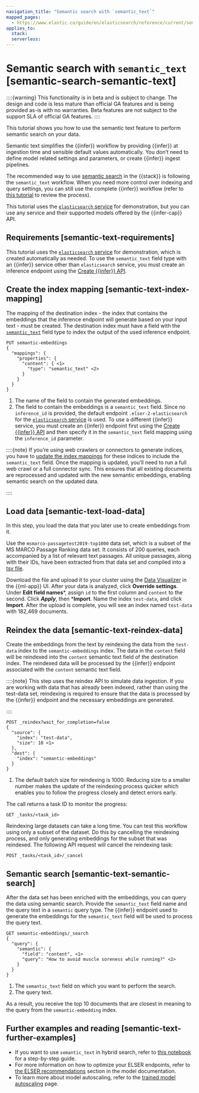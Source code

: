 ```yaml
---
navigation_title: "Semantic search with `semantic_text`"
mapped_pages:
  - https://www.elastic.co/guide/en/elasticsearch/reference/current/semantic-search-semantic-text.html
applies_to:
  stack:
  serverless:
---
```


# Semantic search with `semantic_text` [semantic-search-semantic-text]


::::{warning}
This functionality is in beta and is subject to change. The design and code is less mature than official GA features and is being provided as-is with no warranties. Beta features are not subject to the support SLA of official GA features.
::::


This tutorial shows you how to use the semantic text feature to perform semantic search on your data.

Semantic text simplifies the {{infer}} workflow by providing {{infer}} at ingestion time and sensible default values automatically. You don’t need to define model related settings and parameters, or create {{infer}} ingest pipelines.

The recommended way to use [semantic search](../semantic-search.md) in the {{stack}} is following the `semantic_text` workflow. When you need more control over indexing and query settings, you can still use the complete {{infer}} workflow (refer to  [this tutorial](../../../explore-analyze/elastic-inference/inference-api.md) to review the process).

This tutorial uses the [`elasticsearch` service](../../../explore-analyze/elastic-inference/inference-api/elasticsearch-inference-integration.md) for demonstration, but you can use any service and their supported models offered by the {{infer-cap}} API.


## Requirements [semantic-text-requirements]

This tutorial uses the [`elasticsearch` service](../../../explore-analyze/elastic-inference/inference-api/elasticsearch-inference-integration.md) for demonstration, which is created automatically as needed. To use the `semantic_text` field type with an {{infer}} service other than `elasticsearch` service, you must create an inference endpoint using the [Create {{infer}} API](https://www.elastic.co/docs/api/doc/elasticsearch/operation/operation-inference-put).


## Create the index mapping [semantic-text-index-mapping]

The mapping of the destination index - the index that contains the embeddings that the inference endpoint will generate based on your input text - must be created. The destination index must have a field with the [`semantic_text`](asciidocalypse://docs/elasticsearch/docs/reference/elasticsearch/mapping-reference/semantic-text.md) field type to index the output of the used inference endpoint.

```console
PUT semantic-embeddings
{
  "mappings": {
    "properties": {
      "content": { <1>
        "type": "semantic_text" <2>
      }
    }
  }
}
```

1. The name of the field to contain the generated embeddings.
2. The field to contain the embeddings is a `semantic_text` field. Since no `inference_id` is provided, the default endpoint `.elser-2-elasticsearch` for the [`elasticsearch` service](../../../explore-analyze/elastic-inference/inference-api/elasticsearch-inference-integration.md) is used. To use a different {{infer}} service, you must create an {{infer}} endpoint first using the [Create {{infer}} API](https://www.elastic.co/docs/api/doc/elasticsearch/operation/operation-inference-put) and then specify it in the `semantic_text` field mapping using the `inference_id` parameter.


::::{note}
If you’re using web crawlers or connectors to generate indices, you have to [update the index mappings](https://www.elastic.co/docs/api/doc/elasticsearch/operation/operation-indices-put-mapping) for these indices to include the `semantic_text` field. Once the mapping is updated, you’ll need to run a full web crawl or a full connector sync. This ensures that all existing documents are reprocessed and updated with the new semantic embeddings, enabling semantic search on the updated data.

::::



## Load data [semantic-text-load-data]

In this step, you load the data that you later use to create embeddings from it.

Use the `msmarco-passagetest2019-top1000` data set, which is a subset of the MS MARCO Passage Ranking data set. It consists of 200 queries, each accompanied by a list of relevant text passages. All unique passages, along with their IDs, have been extracted from that data set and compiled into a [tsv file](https://github.com/elastic/stack-docs/blob/main/docs/en/stack/ml/nlp/data/msmarco-passagetest2019-unique.tsv).

Download the file and upload it to your cluster using the [Data Visualizer](../../../manage-data/ingest/upload-data-files.md) in the {{ml-app}} UI. After your data is analyzed, click **Override settings**. Under **Edit field names***, assign `id` to the first column and `content` to the second. Click ***Apply***, then ***Import**. Name the index `test-data`, and click **Import**. After the upload is complete, you will see an index named `test-data` with 182,469 documents.


## Reindex the data [semantic-text-reindex-data]

Create the embeddings from the text by reindexing the data from the `test-data` index to the `semantic-embeddings` index. The data in the `content` field will be reindexed into the `content` semantic text field of the destination index. The reindexed data will be processed by the {{infer}} endpoint associated with the `content` semantic text field.

::::{note}
This step uses the reindex API to simulate data ingestion. If you are working with data that has already been indexed, rather than using the test-data set, reindexing is required to ensure that the data is processed by the {{infer}} endpoint and the necessary embeddings are generated.

::::


```console
POST _reindex?wait_for_completion=false
{
  "source": {
    "index": "test-data",
    "size": 10 <1>
  },
  "dest": {
    "index": "semantic-embeddings"
  }
}
```

1. The default batch size for reindexing is 1000. Reducing size to a smaller number makes the update of the reindexing process quicker which enables you to follow the progress closely and detect errors early.


The call returns a task ID to monitor the progress:

```console
GET _tasks/<task_id>
```

Reindexing large datasets can take a long time. You can test this workflow using only a subset of the dataset. Do this by cancelling the reindexing process, and only generating embeddings for the subset that was reindexed. The following API request will cancel the reindexing task:

```console
POST _tasks/<task_id>/_cancel
```


## Semantic search [semantic-text-semantic-search]

After the data set has been enriched with the embeddings, you can query the data using semantic search. Provide the `semantic_text` field name and the query text in a `semantic` query type. The {{infer}} endpoint used to generate the embeddings for the `semantic_text` field will be used to process the query text.

```console
GET semantic-embeddings/_search
{
  "query": {
    "semantic": {
      "field": "content", <1>
      "query": "How to avoid muscle soreness while running?" <2>
    }
  }
}
```

1. The `semantic_text` field on which you want to perform the search.
2. The query text.


As a result, you receive the top 10 documents that are closest in meaning to the query from the `semantic-embedding` index.


## Further examples and reading [semantic-text-further-examples]

* If you want to use `semantic_text` in hybrid search, refer to [this notebook](https://colab.research.google.com/github/elastic/elasticsearch-labs/blob/main/notebooks/search/09-semantic-text.ipynb) for a step-by-step guide.
* For more information on how to optimize your ELSER endpoints, refer to [the ELSER recommendations](/explore-analyze/machine-learning/nlp/ml-nlp-elser.md#elser-recommendations) section in the model documentation.
* To learn more about model autoscaling, refer to the [trained model autoscaling](/explore-analyze/machine-learning/nlp/ml-nlp-auto-scale.md) page.
